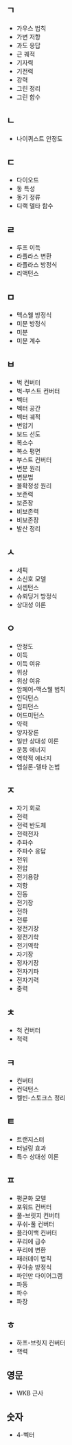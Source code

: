 ## ㄱ
- 가우스 법칙
- 가변 저항
- 과도 응답
- 근 궤적
- 기자력
- 기전력
- 강력
- 그린 정리
- 그린 함수

## ㄴ
- 나이퀴스트 안정도

## ㄷ
- 다이오드
- 동 특성
- 동기 정류
- 디랙 델타 함수

## ㄹ
- 루프 이득
- 라플라스 변환
- 라플라스 방정식
- 리액턴스

## ㅁ
- 맥스웰 방정식
- 미분 방정식
- 미분
- 미분 계수

## ㅂ
- 벅 컨버터
- 벅-부스트 컨버터
- 벡터
- 벡터 공간
- 벡터 궤적
- 변압기
- 보드 선도
- 복소수
- 복소 평면
- 부스트 컨버터
- 변분 원리
- 변분법
- 불확정성 원리
- 보존력
- 보존장
- 비보존력
- 비보존장
- 발산 정리

## ㅅ
- 세픽
- 소신호 모델
- 서셉턴스
- 슈뢰딩거 방정식
- 상대성 이론

## ㅇ
- 안정도
- 이득
- 이득 여유
- 위상
- 위상 여유
- 암페어-맥스웰 법칙
- 인덕턴스
- 임피던스
- 어드미턴스
- 약력
- 양자장론
- 일반 상대성 이론
- 운동 에너지
- 역학적 에너지
- 엡실론-델타 논법

## ㅈ
- 자기 회로
- 전력
- 전력 반도체
- 전력전자
- 주파수
- 주파수 응답
- 전위
- 전압
- 전기용량
- 저항
- 진동
- 전기장
- 전하
- 전류
- 정전기장
- 정전기학
- 전기역학
- 자기장
- 정자기장
- 전자기파
- 전자기력
- 중력

## ㅊ
- 척 컨버터
- 척력

## ㅋ
- 컨버터
- 컨덕턴스
- 켈빈-스토크스 정리

## ㅌ
- 트랜지스터
- 터널링 효과
- 특수 상대성 이론

## ㅍ
- 평균화 모델
- 포워드 컨버터
- 풀-브릿지 컨버터
- 푸쉬-풀 컨버터
- 플라이백 컨버터
- 푸리에 급수
- 푸리에 변환
- 패러데이 법칙
- 푸아송 방정식
- 파인만 다이어그램
- 파동
- 파수
- 파장

## ㅎ
- 하프-브릿지 컨버터
- 핵력

## 영문
- WKB 근사

## 숫자
- 4-벡터
